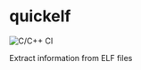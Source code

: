 # quickelf
![C/C++ CI](https://github.com/AandersonL/quickelf/workflows/C/C++%20CI/badge.svg?branch=master)

Extract information from ELF files
